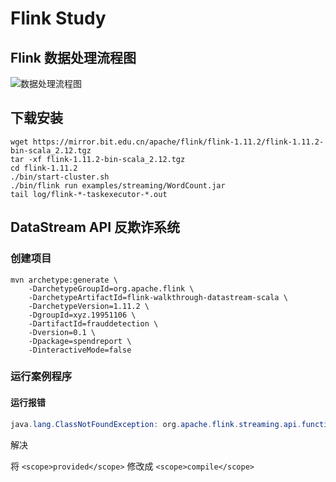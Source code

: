 # Flink Study
## Flink 数据处理流程图
![数据处理流程图](https://flink.apache.org/img/flink-home-graphic.png)

## 下载安装

```shell
wget https://mirror.bit.edu.cn/apache/flink/flink-1.11.2/flink-1.11.2-bin-scala_2.12.tgz
tar -xf flink-1.11.2-bin-scala_2.12.tgz
cd flink-1.11.2
./bin/start-cluster.sh
./bin/flink run examples/streaming/WordCount.jar
tail log/flink-*-taskexecutor-*.out
```

## DataStream API 反欺诈系统

### 创建项目

```shell
mvn archetype:generate \
    -DarchetypeGroupId=org.apache.flink \
    -DarchetypeArtifactId=flink-walkthrough-datastream-scala \
    -DarchetypeVersion=1.11.2 \
    -DgroupId=xyz.19951106 \
    -DartifactId=frauddetection \
    -Dversion=0.1 \
    -Dpackage=spendreport \
    -DinteractiveMode=false
```

### 运行案例程序

#### 运行报错

```java
java.lang.ClassNotFoundException: org.apache.flink.streaming.api.functions.source.SourceFunction
```

解决

将 `<scope>provided</scope>` 修改成 `<scope>compile</scope>`